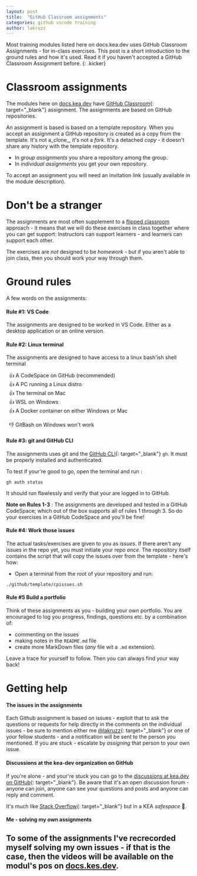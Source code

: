```yaml
---
layout: post
title:  "GitHub Classroom assignments"
categories: github vscode training
author: lakruzz
---
```

Most training modules listed here on docs.kea.dev uses GitHub Classroom Assignments - for in-class exercises. This post is a short introduction to the ground rules and how it's used. Read it if you haven't accepted a GitHub Classroom Assignment before.
{: .kicker}

#  Classroom assignments

The modules here on [docs.kea.dev](/) have [GitHub Classroom](){: target="_blank"} assignment. The assignments are based on GitHub repositories. 

An assignment is based is based on a template repository. When you accept an assignment a GitHub repository is created as a copy from the template. It's not a_clone_, it's not a _fork_. It's a detached _copy_ - it doesn't share any history with the template repository.

- In _group assignments_ you share a repository among the group.
- In _individual assignments_ you get your own repository.

To accept an assignment you will need an invitation link (usually available in the module description). 


# Don't be a stranger
The assignments are most often supplement to a [flipped classroom](posts/flipped-classroom/) approach - it means that we will do these exercises in class together where you can get support: Instructors can support learners - and learners can support each other.

The exercises are _not_ designed to be _homework_ - but if you aren't able to join class, then you should work your way through them.

# Ground rules
A few words on the assignments:

#### Rule #1: VS Code
The assignments are designed to be worked in VS Code. Either as a desktop application or an online version.

#### Rule #2: Linux terminal
The assignments are designed to have access to a linux bash'ish shell terminal 

&nbsp;&nbsp;👍 A CodeSpace on GitHub (recommended)<br/> 
&nbsp;&nbsp;👍 A PC running a Linux distro<br/> 
&nbsp;&nbsp;👍 The terminal on Mac<br/> 
&nbsp;&nbsp;👍 WSL on Windows<br/>
&nbsp;&nbsp;👍 A Docker container on either Windows or Mac<br/>

&nbsp;&nbsp;👎 GitBash on Windows won't work 

#### Rule #3: git and GitHub CLI
The assignments uses git and the [GitHub CLI](https://cli.github.com/){: target="_blank"} `gh`. It must be properly installed and authenticated.

To test if your're good to go, open the terminal and run :

```shell
gh auth status
```
It should run flawlessly and verify that your are logged in to GitHub.

**Note on Rules 1-3** : The assignments are developed and tested in a GitHub CodeSpace; which out of the box supports all of rules 1 through 3. So do your exercises in a GitHub CodeSpace and you'll be fine!

#### Rule #4: Work those issues
The actual tasks/exercises are given to you as _issues_. If there aren't any issues in the repo yet, you must initiate your repo _once_. The repository itself contains the script that will copy the issues over from the template - here's how:

- Open a terminal from the root of your repository and run:
```shell
./github/template/cpissues.sh
```

#### Rule #5 Build a portfolio
Think of these assignments as you - building your own portfolio. You are encouraged to log you progress, findings, questions etc. by a combination of: 
- commenting on the issues
- making notes in the `README.md` file
- create more MarkDown files (_any_ file wit a `.md` extension). 

Leave a trace for yourself to follow. Then you can always find your way back!

# Getting help 

#### The issues in the assignments
Each Github assignment is based on issues - exploit that to ask the questions or requests for help directly in the comments on the individual issues - be sure to mention either me [@lakruzz](https://github.com/lakruzz){: target="_blank"} or one of your fellow students - and a notification will be sent to the person you mentioned. If you are stuck - escalate by _assigning_ that person to your own issue. 

#### Discussions at the kea-dev organization on GitHub
If you're alone - and your're stuck you can go to the [discussions at kea.dev on GitHub](https://github.com/orgs/kea-dev/discussions){: target="_blank"}. Be aware that it's an open discussion forum - anyone can join, anyone can see your questions and posts and anyone can reply and comment. 

It's much like [Stack Overflow](https://stackoverflow.com/){: target="_blank"} but in a KEA _safespace_ 👷. 


#### Me - solving my own assignments
To some of the assignments I've recrecorded myself solving my own issues - if that is the case, then the videos will be available on the modul's pos on [docs.kes.dev](/).
---
